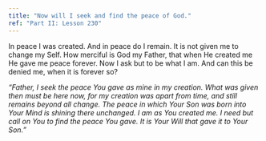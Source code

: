 ```yaml
---
title: "Now will I seek and find the peace of God."
ref: "Part II: Lesson 230"
---
```


In peace I was created. And in peace do I remain. It is not given me to
change my Self. How merciful is God my Father, that when He created me
He gave me peace forever. Now I ask but to be what I am. And can this be
denied me, when it is forever so?

*“Father, I seek the peace You gave as mine in my creation. What was
given then must be here now, for my creation was apart from time, and
still remains beyond all change. The peace in which Your Son was born
into Your Mind is shining there unchanged. I am as You created me. I
need but call on You to find the peace You gave. It is Your Will that
gave it to Your Son.”*


